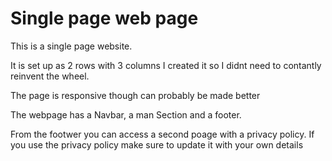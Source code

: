 # Single page web page
This is a single page website.

It is set up as 2 rows with 3 columns
I created it so I didnt need to contantly reinvent the wheel.

The page is responsive though can probably be made better

The webpage has a Navbar, a man Section and a footer.

From the footwer you can access a second poage with a privacy policy.
If you use the privacy policy make sure to update it with your own details
